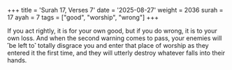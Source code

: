 +++
title = 'Surah 17, Verses 7'
date = '2025-08-27'
weight = 2036
surah = 17
ayah = 7
tags = ["good", "worship", "wrong"]
+++

If you act rightly, it is for your own good, but if you do wrong, it is to your own loss. And when the second warning comes to pass, your enemies will ˹be left to˺ totally disgrace you and enter that place of worship as they entered it the first time, and they will utterly destroy whatever falls into their hands.